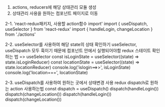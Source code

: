1. actions, reducers에 해당 상태관리 모듈 생성
2. 상태관리 사용을 원하는 컴포넌트 페이지로 이동

2-1. 'react-redux패키지, 사용할 action함수 import'
import { useDispatch, useSelector } from 'react-redux'
import { handleLogin, changeLocation } from './actions'

2-2. useSelector를 사용하여 해당 state의 상태 확인하기
useSelector, useDispatch 모두 훅이기 때문에 컴포넌트 안에서 실행되어야함
redux 스테이트 확인하는 법 => useSelector
const isLoginState = useSelector((state) => state.isLoginReducer)
const locationState = useSelector((state) => state.locationReducer)
console.log('islogin==>>', isLoginState)
console.log('location===', locationState)

2-3. useDispatch를 사용하여 원하는 곳에서 상태변경 사용
redux dispatch로 원하는 action 사용하는법
const dispatch = useDispatch()
dispatch(handleLogin())
dispatch(changeLocation())
dispatch(handleLogin())
dispatch(changeLocation())
